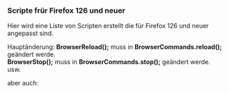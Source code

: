 ### Scripte frür Firefox 126 und neuer 

Hier wird eine Liste von Scripten erstellt die für Firefox 126 und neuer angepasst sind.

Hauptänderung:
**BrowserReload();** muss in **BrowserCommands.reload();** geändert werde.     
**BrowserStop();** muss in **BrowserCommands.stop();** geändert werde.    
usw. 

aber auch:
